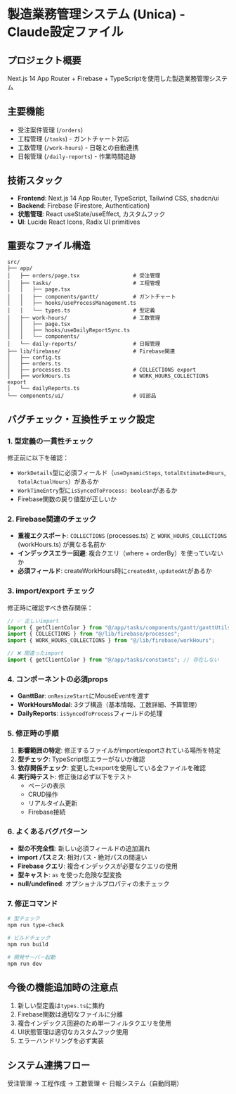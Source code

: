 # 製造業務管理システム (Unica) - Claude設定ファイル

## プロジェクト概要
Next.js 14 App Router + Firebase + TypeScriptを使用した製造業務管理システム

## 主要機能
- 受注案件管理 (`/orders`)
- 工程管理 (`/tasks`) - ガントチャート対応
- 工数管理 (`/work-hours`) - 日報との自動連携
- 日報管理 (`/daily-reports`) - 作業時間追跡

## 技術スタック
- **Frontend**: Next.js 14 App Router, TypeScript, Tailwind CSS, shadcn/ui
- **Backend**: Firebase (Firestore, Authentication)
- **状態管理**: React useState/useEffect, カスタムフック
- **UI**: Lucide React Icons, Radix UI primitives

## 重要なファイル構造
```
src/
├── app/
│   ├── orders/page.tsx                 # 受注管理
│   ├── tasks/                          # 工程管理
│   │   ├── page.tsx
│   │   ├── components/gantt/           # ガントチャート
│   │   ├── hooks/useProcessManagement.ts
│   │   └── types.ts                    # 型定義
│   ├── work-hours/                     # 工数管理
│   │   ├── page.tsx
│   │   ├── hooks/useDailyReportSync.ts
│   │   └── components/
│   └── daily-reports/                  # 日報管理
├── lib/firebase/                       # Firebase関連
│   ├── config.ts
│   ├── orders.ts
│   ├── processes.ts                    # COLLECTIONS export
│   ├── workHours.ts                    # WORK_HOURS_COLLECTIONS export
│   └── dailyReports.ts
└── components/ui/                      # UI部品
```

## バグチェック・互換性チェック設定

### 1. 型定義の一貫性チェック
修正前に以下を確認：
- `WorkDetails`型に必須フィールド（`useDynamicSteps`, `totalEstimatedHours`, `totalActualHours`）があるか
- `WorkTimeEntry`型に`isSyncedToProcess: boolean`があるか
- Firebase関数の戻り値型が正しいか

### 2. Firebase関連のチェック
- **重複エクスポート**: `COLLECTIONS` (processes.ts) と `WORK_HOURS_COLLECTIONS` (workHours.ts) が異なる名前か
- **インデックスエラー回避**: 複合クエリ（where + orderBy）を使っていないか
- **必須フィールド**: createWorkHours時に`createdAt`, `updatedAt`があるか

### 3. import/export チェック
修正時に確認すべき依存関係：
```typescript
// ✅ 正しいimport
import { getClientColor } from "@/app/tasks/components/gantt/ganttUtils";
import { COLLECTIONS } from "@/lib/firebase/processes";
import { WORK_HOURS_COLLECTIONS } from "@/lib/firebase/workHours";

// ❌ 間違ったimport
import { getClientColor } from "@/app/tasks/constants"; // 存在しない
```

### 4. コンポーネントの必須props
- **GanttBar**: `onResizeStart`にMouseEventを渡す
- **WorkHoursModal**: 3タブ構造（基本情報、工数詳細、予算管理）
- **DailyReports**: `isSyncedToProcess`フィールドの処理

### 5. 修正時の手順
1. **影響範囲の特定**: 修正するファイルがimport/exportされている場所を特定
2. **型チェック**: TypeScript型エラーがないか確認
3. **依存関係チェック**: 変更したexportを使用している全ファイルを確認
4. **実行時テスト**: 修正後は必ず以下をテスト
   - ページの表示
   - CRUD操作
   - リアルタイム更新
   - Firebase接続

### 6. よくあるバグパターン
- **型の不完全性**: 新しい必須フィールドの追加漏れ
- **import パスミス**: 相対パス・絶対パスの間違い
- **Firebase クエリ**: 複合インデックスが必要なクエリの使用
- **型キャスト**: `as` を使った危険な型変換
- **null/undefined**: オプショナルプロパティの未チェック

### 7. 修正コマンド
```bash
# 型チェック
npm run type-check

# ビルドチェック
npm run build

# 開発サーバー起動
npm run dev
```

## 今後の機能追加時の注意点
1. 新しい型定義は`types.ts`に集約
2. Firebase関数は適切なファイルに分離
3. 複合インデックス回避のため単一フィルタクエリを使用
4. UI状態管理は適切なカスタムフック使用
5. エラーハンドリングを必ず実装

## システム連携フロー
受注管理 → 工程作成 → 工数管理 ← 日報システム（自動同期）